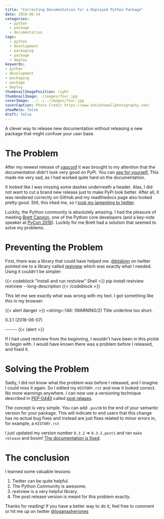 ```yaml
---
title: "Correcting Documentation for a Deployed Python Package"
date: 2018-06-24
categories:
  - python
  - package
  - documentation
tags:
  - python
  - development
  - packaging
  - package
  - deploy
keywords:
- python
- development
- packaging
- package
- deploy
thumbnailImagePosition: right
thumbnailImage: ./images/four.jpg
coverImage: ../../../images/four.jpg
coverCaption: Photo Credit https://www.katiehowellphotography.com/
showMeta: false
draft: false
---
```


A clever way to release new documentation without releasing a new package that might confuse
your user base.

<!--more-->

# The Problem

After my newest release of [yapconf](https://github.com/loganasherjones/yapconf) it was brought to
my attention that the documentation didn't look very good on PyPi. You can
[see for yourself.](https://pypi.org/project/yapconf/0.3.2/) This made me very sad, as I had worked
quite hard on the documentation.

It looked like I was missing some dashes underneath a header. Alas, I did not want to cut a brand
new release just to make PyPi look better. After all, it was rendered correctly on GitHub and my
readthedocs page also looked pretty good. Still, this irked me, so I
[took my lamenting to twitter](https://twitter.com/LoganAsherJones/status/1008873842259963907).

Luckily, the Python community is absolutely amazing. I had the pleasure of meeting
[Brett Cannon,](https://snarky.ca/) one of the Python core developers (and a key-note speaker at
[PyCon 2018](https://us.pycon.org/2018/about/)). Luckily for me Brett had a solution that seemed to
solve my problems.

# Preventing the Problem

First, there was a library that could have helped me. [@btskinn](https://twitter.com/btskinn) on
twitter pointed me to a library called [restview](https://pypi.org/project/restview/) which was
exactly what I needed. Using it couldn't be simpler:

{{< codeblock "Install and run restview" Shell >}}
pip install restview
restview --long-description
{{< /codeblock >}}

This let me see exactly what was wrong with my text. I got something like this in my browser:

{{< alert danger >}}
\<string\>:146: (WARNING/2) Title underline too short.

0.3.1 (2018-06-07)

\-\-\-\-\-\-
{{< /alert >}}

If I had used restview from the beginning, I wouldn't have been in this pickle to begin with.
I would have known there was a problem before I released, and fixed it.

# Solving the Problem

Sadly, I did not know what the problem was before I released, and I imagine I could miss it again.
So I edited my `HISTORY.rst` and now it looked correct. No more warnings anywhere. I can now use
a versioning technique described in [PEP-0440](https://www.python.org/dev/peps/pep-0440/) called
[post relases](https://www.python.org/dev/peps/pep-0440/#post-releases).

The concept is very simple. You can add `.postN` to the end of your semantic version for your
package. This will indicate to end users that this change has no actual bug fixes and instead are
just fixes related to minor errors in, for example, a `HISTORY.rst`

I just updated my version number `0.3.2` => `0.3.2.post1` and ran `make release` and boom!
[The documentation is fixed](https://pypi.org/project/yapconf/).


# The conclusion

I learned some valuable lessons:

1. Twitter can be quite helpful.
2. The Python Community is awesome.
3. restview is a very helpful library.
4. The post release version is meant for this problem exactly.

Thanks for reading! If you have a better way to do it, feel free to comment or hit me up on
twitter [@loganasherjones](https://twitter.com/LoganAsherJones)
